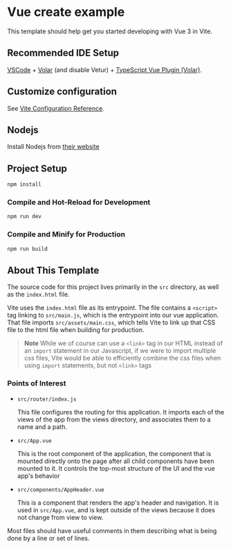 # Vue create example

This template should help get you started developing with Vue 3 in Vite.

## Recommended IDE Setup

[VSCode](https://code.visualstudio.com/) + [Volar](https://marketplace.visualstudio.com/items?itemName=Vue.volar) (and disable Vetur) + [TypeScript Vue Plugin (Volar)](https://marketplace.visualstudio.com/items?itemName=Vue.vscode-typescript-vue-plugin).

## Customize configuration

See [Vite Configuration Reference](https://vitejs.dev/config/).

## Nodejs

Install Nodejs from [their website](https://nodejs.org/en)

## Project Setup

```sh
npm install
```

### Compile and Hot-Reload for Development

```sh
npm run dev
```

### Compile and Minify for Production

```sh
npm run build
```

## About This Template

The source code for this project lives primarily in the `src` directory, as well as the `index.html` file.

Vite uses the `index.html` file as its entrypoint. The file contains a `<script>` tag linking to `src/main.js`, which is the entrypoint into our vue application. That file imports `src/assets/main.css`, which tells Vite to link up that CSS file to the html file when building for production.

> **Note**
> While we of course can use a `<link>` tag in our HTML instead of an `import` statement in our Javascript, if we were to import multiple css files, Vite would be able to efficiently combine the css files when using `import` statements, but not `<link>` tags

### Points of Interest

- `src/router/index.js`

  This file configures the routing for this application. It imports each of the views of the app from the views directory, and associates them to a name and a path.

- `src/App.vue`

  This is the root component of the application, the component that is mounted directly onto the page after all child components have been mounted to it. It controls the top-most structure of the UI and the vue app's behavior

- `src/components/AppHeader.vue`

  This is a component that renders the app's header and navigation. It is used in `src/App.vue`, and is kept outside of the views because it does not change from view to view.

Most files should have useful comments in them describing what is being done by a line or set of lines.
